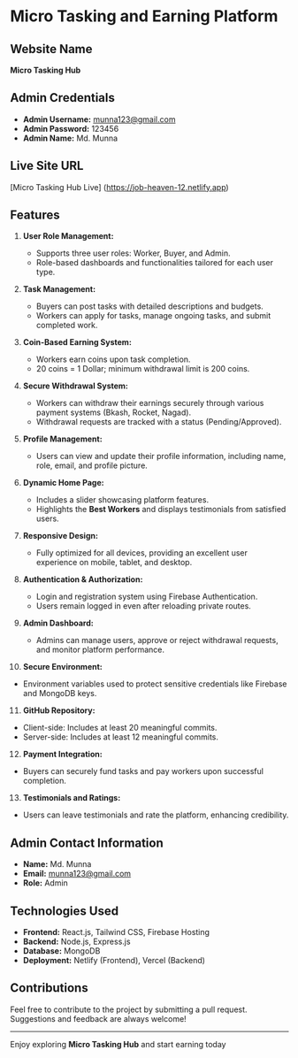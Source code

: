  # Micro Tasking and Earning Platform  

## Website Name  
**Micro Tasking Hub**  

## Admin Credentials  
- **Admin Username:** munna123@gmail.com  
- **Admin Password:** 123456  
- **Admin Name:** Md. Munna  

## Live Site URL  
[Micro Tasking Hub Live] (https://job-heaven-12.netlify.app)

## Features  

1. **User Role Management:**  
   - Supports three user roles: Worker, Buyer, and Admin.  
   - Role-based dashboards and functionalities tailored for each user type.  

2. **Task Management:**  
   - Buyers can post tasks with detailed descriptions and budgets.  
   - Workers can apply for tasks, manage ongoing tasks, and submit completed work.  

3. **Coin-Based Earning System:**  
   - Workers earn coins upon task completion.  
   - 20 coins = 1 Dollar; minimum withdrawal limit is 200 coins.  

4. **Secure Withdrawal System:**  
   - Workers can withdraw their earnings securely through various payment systems (Bkash, Rocket, Nagad).  
   - Withdrawal requests are tracked with a status (Pending/Approved).  

5. **Profile Management:**  
   - Users can view and update their profile information, including name, role, email, and profile picture.  

6. **Dynamic Home Page:**  
   - Includes a slider showcasing platform features.  
   - Highlights the **Best Workers** and displays testimonials from satisfied users.  

7. **Responsive Design:**  
   - Fully optimized for all devices, providing an excellent user experience on mobile, tablet, and desktop.  

8. **Authentication & Authorization:**  
   - Login and registration system using Firebase Authentication.  
   - Users remain logged in even after reloading private routes.  

9. **Admin Dashboard:**  
   - Admins can manage users, approve or reject withdrawal requests, and monitor platform performance.  

10. **Secure Environment:**  
   - Environment variables used to protect sensitive credentials like Firebase and MongoDB keys.  

11. **GitHub Repository:**  
   - Client-side: Includes at least 20 meaningful commits.  
   - Server-side: Includes at least 12 meaningful commits.  

12. **Payment Integration:**  
   - Buyers can securely fund tasks and pay workers upon successful completion.  

13. **Testimonials and Ratings:**  
   - Users can leave testimonials and rate the platform, enhancing credibility.  

## Admin Contact Information  
- **Name:** Md. Munna  
- **Email:** munna123@gmail.com  
- **Role:** Admin  

## Technologies Used  
- **Frontend:** React.js, Tailwind CSS, Firebase Hosting  
- **Backend:** Node.js, Express.js  
- **Database:** MongoDB  
- **Deployment:** Netlify (Frontend), Vercel (Backend)  

## Contributions  
Feel free to contribute to the project by submitting a pull request. Suggestions and feedback are always welcome!  

---
Enjoy exploring **Micro Tasking Hub** and start earning today 
 


